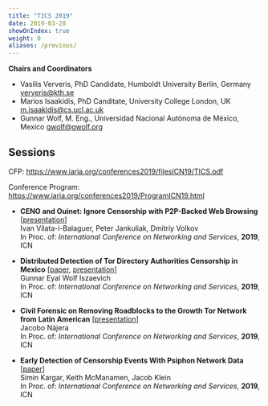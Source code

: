 ```yaml
---
title: "TICS 2019"
date: 2019-03-28
showOnIndex: true
weight: 0
aliases: /previous/
---
```


**Chairs and Coordinators**

* Vasilis Ververis, PhD Candidate, Humboldt University Berlin, Germany ververis@kth.se
* Marios Isaakidis, PhD Canditate, University College London, UK m.isaakidis@cs.ucl.ac.uk
* Gunnar Wolf,  M. Eng., Universidad Nacional Autónoma de México, Mexico gwolf@gwolf.org


## Sessions

CFP: https://www.iaria.org/conferences2019/filesICN19/TICS.pdf

Conference Program: https://www.iaria.org/conferences2019/ProgramICN19.html

* **CENO and Ouinet: Ignore Censorship with P2P-Backed Web Browsing**
  [[presentation](/proceedings/2019a/icn_2019_vil2019.pdf)]<br>
  Ivan Vilata-i-Balaguer, Peter Jankuliak, Dmitriy Volkov<br>
  In Proc. of: *International Conference on Networking and Services*, **2019**, ICN

* **Distributed Detection of Tor Directory Authorities Censorship in Mexico**
  [[paper](/proceedings/2019a/icn_2019_6_20_38010.pdf),
  [presentation](/proceedings/2019a/icn_2019_6_20_38010-presentation.pdf)]<br>
  Gunnar Eyal Wolf Iszaevich<br>
  In Proc. of: *International Conference on Networking and Services*, **2019**, ICN

* **Civil Forensic on Removing Roadblocks to the Growth Tor Network from Latin American**
  [[presentation](/proceedings/2019a/icn_2019_naj2019.pdf)]<br>
  Jacobo Nájera<br>
  In Proc. of: *International Conference on Networking and Services*, **2019**, ICN

* **Early Detection of Censorship Events With Psiphon Network Data**
  [[paper](/proceedings/2019a/icn_2019_7_10_38005.pdf)]<br>
  Simin Kargar, Keith McManamen, Jacob Klein<br>
  In Proc. of: *International Conference on Networking and Services*, **2019**, ICN
